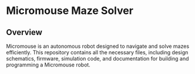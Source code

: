 # Micromouse Maze Solver

## Overview
Micromouse is an autonomous robot designed to navigate and solve mazes efficiently. This repository contains all the necessary files, including design schematics, firmware, simulation code, and documentation for building and programming a Micromouse robot.
